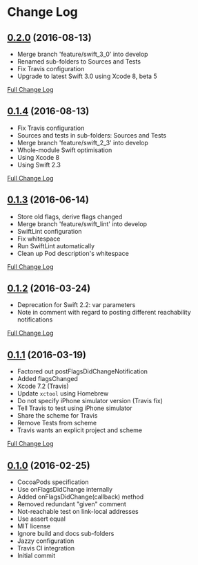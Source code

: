 # Change Log

## [0.2.0](https://github.com/royratcliffe/NetworkReachability/tree/0.2.0) (2016-08-13)

- Merge branch 'feature/swift_3_0' into develop
- Renamed sub-folders to Sources and Tests
- Fix Travis configuration
- Upgrade to latest Swift 3.0 using Xcode 8, beta 5

[Full Change Log](https://github.com/royratcliffe/NetworkReachability/compare/0.1.4...0.2.0)

## [0.1.4](https://github.com/royratcliffe/NetworkReachability/tree/0.1.4) (2016-08-13)

- Fix Travis configuration
- Sources and tests in sub-folders: Sources and Tests
- Merge branch 'feature/swift_2_3' into develop
- Whole-module Swift optimisation
- Using Xcode 8
- Using Swift 2.3

[Full Change Log](https://github.com/royratcliffe/NetworkReachability/compare/0.1.3...0.1.4)

## [0.1.3](https://github.com/royratcliffe/NetworkReachability/tree/0.1.3) (2016-06-14)

- Store old flags, derive flags changed
- Merge branch 'feature/swift_lint' into develop
- SwiftLint configuration
- Fix whitespace
- Run SwiftLint automatically
- Clean up Pod description's whitespace

[Full Change Log](https://github.com/royratcliffe/NetworkReachability/compare/0.1.2...0.1.3)

## [0.1.2](https://github.com/royratcliffe/NetworkReachability/tree/0.1.2) (2016-03-24)

- Deprecation for Swift 2.2: var parameters
- Note in comment with regard to posting different reachability notifications

[Full Change Log](https://github.com/royratcliffe/NetworkReachability/compare/0.1.1...0.1.2)

## [0.1.1](https://github.com/royratcliffe/NetworkReachability/tree/0.1.1) (2016-03-19)

- Factored out postFlagsDidChangeNotification
- Added flagsChanged
- Xcode 7.2 (Travis)
- Update `xctool` using Homebrew
- Do not specify iPhone simulator version (Travis fix)
- Tell Travis to test using iPhone simulator
- Share the scheme for Travis
- Remove Tests from scheme
- Travis wants an explicit project and scheme

[Full Change Log](https://github.com/royratcliffe/NetworkReachability/compare/0.1.0...0.1.1)

## [0.1.0](https://github.com/royratcliffe/NetworkReachability/tree/0.1.0) (2016-02-25)

- CocoaPods specification
- Use onFlagsDidChange internally
- Added onFlagsDidChange(callback) method
- Removed redundant "given" comment
- Not-reachable test on link-local addresses
- Use assert equal
- MIT license
- Ignore build and docs sub-folders
- Jazzy configuration
- Travis CI integration
- Initial commit
